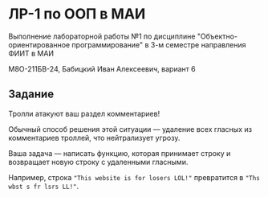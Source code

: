 # ЛР-1 по ООП в МАИ
Выполнение лабораторной работы №1 по дисциплине "Объектно-ориентированное программирование" в 3-м семестре направления ФИИТ в МАИ

М8О-211БВ-24, Бабицкий Иван Алексеевич, вариант 6

## Задание
Тролли атакуют ваш раздел комментариев!

Обычный способ решения этой ситуации — удаление всех гласных из комментариев троллей, что нейтрализует угрозу.

Ваша задача — написать функцию, которая принимает строку и возвращает новую строку с удаленными гласными.

Например, строка `"This website is for losers LOL!"` превратится в `"Ths wbst s fr lsrs LL!"`.
